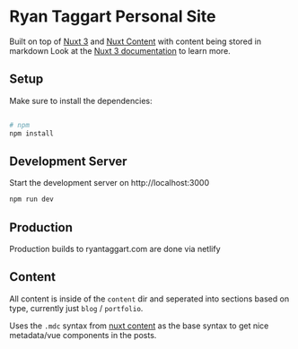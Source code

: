 # Ryan Taggart Personal Site

Built on top of [Nuxt 3](https://nuxt.com/) and
[Nuxt Content](https://content.nuxtjs.org/) with content being stored in markdown Look at
the [Nuxt 3 documentation](https://nuxt.com/docs/getting-started/introduction) to learn
more.

## Setup

Make sure to install the dependencies:

```bash

# npm
npm install
```

## Development Server

Start the development server on http://localhost:3000

```bash
npm run dev
```

## Production

Production builds to ryantaggart.com are done via netlify

## Content

All content is inside of the `content` dir and seperated into sections based on type,
currently just `blog` / `portfolio`.

Uses the `.mdc` syntax from [nuxt content](https://content.nuxtjs.org/guide/writing/mdc/)
as the base syntax to get nice metadata/vue components in the posts.
